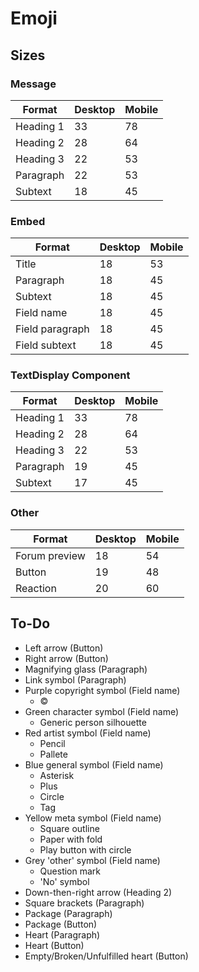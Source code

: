 # Emoji

## Sizes

### Message

| Format | Desktop | Mobile |
| ------ | ------- | ------ |
| Heading 1 | 33 | 78 |
| Heading 2 | 28 | 64 |
| Heading 3 | 22 | 53 |
| Paragraph | 22 | 53 |
| Subtext | 18 | 45 |

### Embed

| Format | Desktop | Mobile |
| ------ | ------- | ------ |
| Title | 18 | 53 |
| Paragraph | 18 | 45 |
| Subtext | 18 | 45 |
| Field name | 18 | 45 |
| Field paragraph | 18 | 45 |
| Field subtext | 18 | 45 |

### TextDisplay Component

| Format | Desktop | Mobile |
| ------ | ------- | ------ |
| Heading 1 | 33 | 78 |
| Heading 2 | 28 | 64 |
| Heading 3 | 22 | 53 |
| Paragraph | 19 | 45 |
| Subtext | 17 | 45 |

### Other

| Format | Desktop | Mobile |
| ------ | ------- | ------ |
| Forum preview | 18 | 54 |
| Button | 19 | 48 |
| Reaction | 20 | 60 |

## To-Do

* Left arrow (Button)
* Right arrow (Button)
* Magnifying glass (Paragraph)
* Link symbol (Paragraph)
* Purple copyright symbol (Field name)
	* &copy;
* Green character symbol (Field name)
	* Generic person silhouette
* Red artist symbol (Field name)
	* Pencil
	* Pallete
* Blue general symbol (Field name)
	* Asterisk
	* Plus
	* Circle
	* Tag
* Yellow meta symbol (Field name)
	* Square outline
	* Paper with fold
	* Play button with circle
* Grey 'other' symbol (Field name)
	* Question mark
	* 'No' symbol
* Down-then-right arrow (Heading 2)
* Square brackets (Paragraph)
* Package (Paragraph)
* Package (Button)
* Heart (Paragraph)
* Heart (Button)
* Empty/Broken/Unfulfilled heart (Button)
